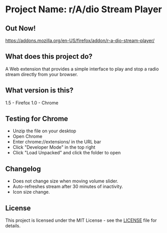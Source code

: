 # Project Name: r/A/dio Stream Player

## Out Now!
https://addons.mozilla.org/en-US/firefox/addon/r-a-dio-stream-player/

## What does this project do?
A Web extension that provides a simple interface to play and stop a radio stream directly from your browser.

## What version is this?
1.5 - Firefox
1.0 - Chrome

## Testing for Chrome
* Unzip the file on your desktop
* Open Chrome
* Enter chrome://extensions/ in the URL bar
* Click "Developer Mode" in the top right
* Click "Load Unpacked" and click the folder to open


## Changelog
- Does not change size when moving volume slider.
- Auto-refreshes stream after 30 minutes of inactivity.
- Icon size change.

## License
This project is licensed under the MIT License - see the [LICENSE](LICENSE) file for details.